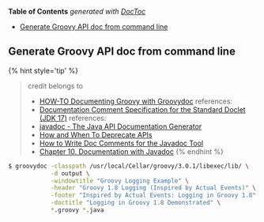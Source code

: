 <!-- START doctoc generated TOC please keep comment here to allow auto update -->
<!-- DON'T EDIT THIS SECTION, INSTEAD RE-RUN doctoc TO UPDATE -->
**Table of Contents**  *generated with [DocToc](https://github.com/thlorenz/doctoc)*

- [Generate Groovy API doc from command line](#generate-groovy-api-doc-from-command-line)

<!-- END doctoc generated TOC please keep comment here to allow auto update -->

## Generate Groovy API doc from command line

{% hint style='tip' %}
> credit belongs to
> - [HOW-TO Documenting Groovy with Groovydoc](https://www.javaworld.com/article/2074120/documenting-groovy-with-groovydoc.html)
> references:
> - [Documentation Comment Specification for the Standard Doclet (JDK 17)](https://docs.oracle.com/en/java/javase/17/docs/specs/javadoc/doc-comment-spec.html#link)
> references:
> - [javadoc - The Java API Documentation Generator](https://docs.oracle.com/javase/7/docs/technotes/tools/windows/javadoc.html#version)
> - [How and When To Deprecate APIs](https://docs.oracle.com/javase/7/docs/technotes/guides/javadoc/deprecation/deprecation.html)
> - [How to Write Doc Comments for the Javadoc Tool](https://www.oracle.com/technical-resources/articles/java/javadoc-tool.html)
> - [Chapter 10. Documentation with Javadoc](http://www.drjava.org/docs/user/ch10.html#:~:text=For%20example%2C%20most%20Javadoc%20comments,a%20description%20of%20that%20parameter.)
{% endhint %}

```bash
$ groovydoc -classpath /usr/local/Cellar/groovy/3.0.1/libexec/lib/ \
            -d output \
            -windowtitle "Groovy Logging Example" \
            -header "Groovy 1.8 Logging (Inspired by Actual Events)" \
            -footer "Inspired by Actual Events: Logging in Groovy 1.8" \
            -doctitle "Logging in Groovy 1.8 Demonstrated" \
            *.groovy *.java
```

